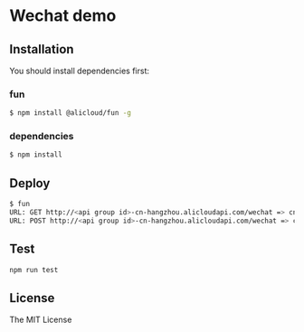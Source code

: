# Wechat demo

## Installation

You should install dependencies first:

### fun

```sh
$ npm install @alicloud/fun -g
```

### dependencies

```sh
$ npm install
```

## Deploy

```sh
$ fun
URL: GET http://<api group id>-cn-hangzhou.alicloudapi.com/wechat => cn-shanghai/wechat/main
URL: POST http://<api group id>-cn-hangzhou.alicloudapi.com/wechat => cn-shanghai/wechat/main
```

## Test

```sh
npm run test
```

## License

The MIT License
